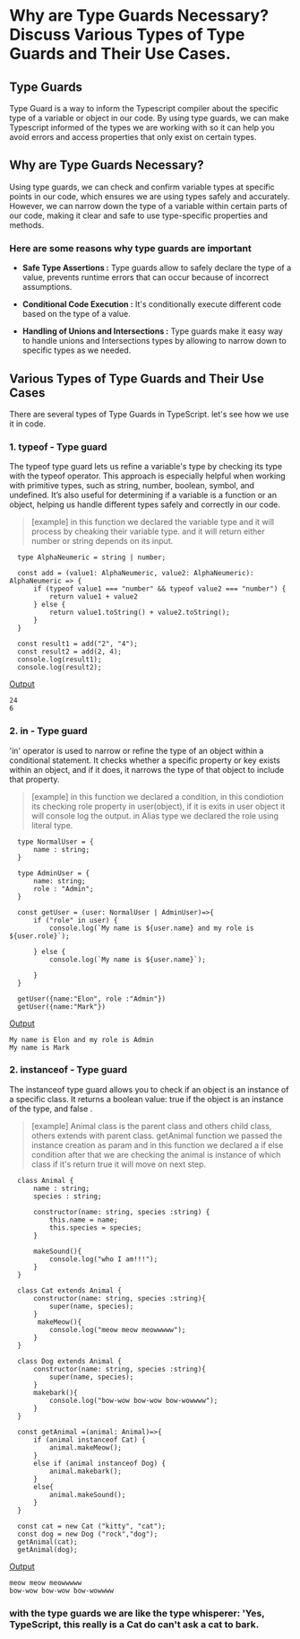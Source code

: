 # Why are Type Guards Necessary? Discuss Various Types of Type Guards and Their Use Cases.

## Type Guards
Type Guard is a way to inform the Typescript compiler about the specific type of a variable or object in our code. By using type guards, we can make Typescript informed of the types we are working with so it can help you avoid errors and access properties that only exist on certain types.

## Why are Type Guards Necessary?

Using type guards, we can check and confirm variable types at specific points in our code, which ensures we are using types safely and accurately. However, we can narrow down the type of a variable within certain parts of our code, making it clear and safe to use type-specific properties and methods.

### Here are some reasons why type guards are important

- **Safe Type Assertions :** Type guards allow to safely declare the type of a value, prevents runtime errors that 
  can occur because of incorrect assumptions.

- **Conditional Code Execution :** It's conditionally execute different code based on the type of a value.

- **Handling of Unions and Intersections :** Type guards make it easy way to handle unions and Intersections types
  by allowing to narrow down to specific types as we needed.


## Various Types of Type Guards and Their Use Cases

There are several types of Type Guards in TypeScript. let's see how we use it in code.

### 1. typeof - Type guard

The typeof type guard lets us refine a variable's type by checking its type with the typeof operator. This approach is especially helpful when working with primitive types, such as string, number, boolean, symbol, and undefined. It’s also useful for determining if a variable is a function or an object, helping us handle different types safely and correctly in our code.

> [example]
> in this function we declared the variable type and it will process by cheaking their variable type.
> and it will return either number or string depends on its input.


  ```
    type AlphaNeumeric = string | number;

    const add = (value1: AlphaNeumeric, value2: AlphaNeumeric): AlphaNeumeric => {
        if (typeof value1 === "number" && typeof value2 === "number") {
            return value1 + value2
        } else {
            return value1.toString() + value2.toString();
        }
    }

    const result1 = add("2", "4");
    const result2 = add(2, 4);
    console.log(result1); 
    console.log(result2); 

  ```
<ins>Output</ins>
  ```
  24
  6
  ```

### 2. in - Type guard

'in' operator is used to narrow or refine the type of an object within a conditional statement. It checks whether a specific property or key exists within an object, and if it does, it narrows the type of that object to include that property.

> [example]
> in this function we declared a condition, in this condiotion its checking role property in user(object), if it is exits in user object it will console log the output.
> in Alias type we declared the role using literal type.


  ```
    type NormalUser = {
        name : string;
    }

    type AdminUser = {
        name: string;
        role : "Admin";
    }

    const getUser = (user: NormalUser | AdminUser)=>{
        if ("role" in user) {
            console.log(`My name is ${user.name} and my role is ${user.role}`);
            
        } else {
            console.log(`My name is ${user.name}`);
            
        }
    }

    getUser({name:"Elon", role :"Admin"})
    getUser({name:"Mark"})               

  ```
 <ins>Output</ins>
  ```
  My name is Elon and my role is Admin
  My name is Mark
  ```

### 2. instanceof - Type guard

The instanceof type guard allows you to check if an object is an instance of a specific class.
It returns a boolean value: true if the object is an instance of the type, and false .

> [example]
> Animal class is the parent class and others child class, others extends with parent class.
> getAnimal function we passed the instance creation as param and in this function we declared a if else condition
  after that we are checking the animal is instance of which class if it's return true it will move on next step.


  ```
    class Animal {
        name : string;
        species : string;

        constructor(name: string, species :string) {
            this.name = name;
            this.species = species;
        }

        makeSound(){
            console.log("who I am!!!"); 
        }
    }

    class Cat extends Animal {
        constructor(name: string, species :string){
            super(name, species);
        }
         makeMeow(){
            console.log("meow meow meowwwww"); 
        }
    }

    class Dog extends Animal {
        constructor(name: string, species :string){
            super(name, species);
        }
        makebark(){
            console.log("bow-wow bow-wow bow-wowwww"); 
        }
    }

    const getAnimal =(animal: Animal)=>{
        if (animal instanceof Cat) {
            animal.makeMeow();
        }
        else if (animal instanceof Dog) {
            animal.makebark();
        }
        else{
            animal.makeSound();
        }
    }      

    const cat = new Cat ("kitty", "cat");
    const dog = new Dog ("rock","dog");
    getAnimal(cat);
    getAnimal(dog);        

  ```
 <ins>Output</ins>
  ```
  meow meow meowwwww
  bow-wow bow-wow bow-wowwww

  ```
 

### with the type guards we are like the type whisperer: 'Yes, TypeScript, this really is a Cat do can't ask a cat to bark.






